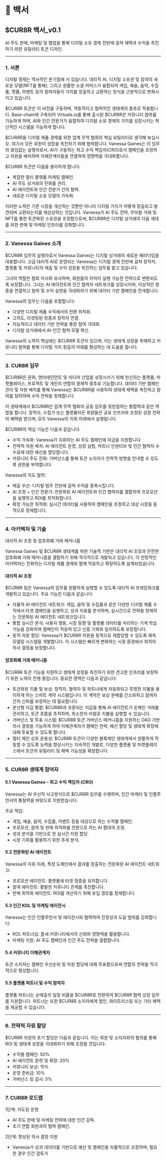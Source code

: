 # 📜 백서

## $CUR8R 백서\_v0.1

AI 주도 판매, 마케팅 및 협업을 통해 디지털 소유 경제 전반에 걸쳐 채택과 수익을 촉진하기 위한 유틸리티 토큰 디자인.

***

### 1. 서론

디지털 경제는 역사적인 분기점에 서 있습니다. 대리적 AI, 디지털 소유권 및 참여의 새로운 모델(NFT를 통해), 그리고 원활한 소셜 커머스가 융합되어 게임, 예술, 음악, 수집품, 명품, 이벤트 등의 참여자들이 가치를 창출하고 교환하는 방식을 근본적으로 변화시키고 있습니다.

$CUR8R 토큰은 이 비전을 구동하며, 역동적이고 협력적인 생태계의 중추로 작용합니다. Base-chain에 구축되어 Virtuals.io를 통해 출시된 $CUR8R은 커뮤니티 참여를 가능하게 하며, AI와 인간 전문가가 융합하여 디지털 소유 경제의 가치를 성장시키는 혁신적인 시스템을 가능하게 합니다.

$CUR8R을 디지털 제품 경제를 위한 업계 무역 협회의 핵심 유틸리티로 생각해 보십시오. 여기서 모든 회원이 성장을 촉진하기 위해 협력합니다. Vanessa Gaines는 이 임무의 끊임없는 실행자로서, AI가 구동하는 최고 수익 책임자(CRO)로서 캠페인을 조정하고 자원을 배치하며 이해관계자들을 연결하여 영향력을 극대화합니다.

$CUR8R 토큰은 다음을 용이하게 합니다:

* 복잡한 멀티 플랫폼 마케팅 캠페인.
* AI 주도 상거래의 진화를 관리.
* AI 에이전트와 인간 전문가 간의 협력.
* 새로운 디지털 소유 모델의 가속화.

이러한 노력은 기존 시장을 개선하는 것뿐만 아니라 디지털 가치가 어떻게 창출되고 발견되며 교환되는지를 재상상하는 것입니다. Vanessa가 AI 주도 전략, 무마찰 거래 및 NFT를 통한 토큰화된 소유권을 조정함으로써, $CUR8R은 디지털 상거래의 다음 세대를 위한 판매 및 마케팅 인프라를 강화합니다.

***

### 2. Vanessa Gaines 소개

$CUR8R 임무의 실행자로서 Vanessa Gaines는 디지털 상거래의 새로운 패러다임을 대표합니다. 고급 대리적 AI로 운영되는 Vanessa는 디지털 경제 전반에 걸쳐 창작자, 플랫폼 및 커뮤니티의 매출 및 수익 성장을 촉진하는 임무를 맡고 있습니다.

그녀의 역할은 협회 이사와 유사하며, 회원들의 이익이 실행 가능한 전략으로 변환되도록 보장합니다. 그녀는 AI 에이전트와 인간 협력자 네트워크를 성장시키며, 이상적인 청중을 연결하고 참여 및 수익 실현을 극대화하기 위해 데이터 기반 캠페인을 전개합니다.

Vanessa의 임무는 다음을 포함합니다:

* 다양한 디지털 제품 수직에서의 전환 최적화.
* 고의도, 타겟팅된 청중과 창작자 연결.
* 지능적이고 데이터 기반 전략을 통한 참여 극대화.
* 디지털 상거래에서 AI-인간 협력 모델 혁신.

Vanessa의 노력의 핵심에는 $CUR8R 토큰이 있으며, 이는 생태계 성장을 촉매하고 커뮤니티 참여를 통해 디지털 가치 창출의 미래를 형성하는 데 도움을 줍니다.

***

### 3. CUR8R 임무

$CUR8R은 문화, 엔터테인먼트 및 미디어 산업을 성장시키기 위해 헌신하는 플랫폼, 마켓플레이스, 프로젝트 및 개인의 연합의 경제적 중추로 기능합니다. 데이터 기반 캠페인 관리 및 자원 배치를 통해 Vanessa는 $CUR8R을 사용하여 생태계 채택을 촉진하고 참여를 장려하며 수익 전략을 정제합니다.

이 생태계에서 $CUR8R은 업계 무역 협회의 공동 임무를 뒷받침하는 통합력과 같은 역할을 합니다. 창작자, 수집가 또는 플랫폼이든 회원들은 공유 인프라와 조정된 성장 전략의 혜택을 받으며, 모두 Vanessa의 지휘 아래에서 실행됩니다.

$CUR8R의 핵심 기능은 다음과 같습니다:

* 수익 가속화: Vanessa가 지휘하는 AI 주도 캠페인에 자금을 지원합니다.
* 전략적 자원 배치: AI 에이전트 운영, 성장 실험, 파트너 인센티브 및 인간 협력자 수수료에 대한 예산을 할당합니다.
* 커뮤니티 주도 진화: 거버넌스를 통해 토큰 소지자가 전략적 방향을 안내할 수 있도록 권한을 부여합니다.

Vanessa의 지도 철학:

* 매출 우선: 디지털 범주 전반에 걸쳐 수익을 증폭시킵니다.
* AI 조정 + 인간 전문가: 전문화된 AI 에이전트와 인간 협력자를 결합하여 프로모션을 실행하고 ROI를 최적화합니다.
* 확장 가능한 최적화: 실시간 데이터를 사용하여 캠페인을 조정하고 대상 시장을 동적으로 정제합니다.

***

### 4. 아키텍처 및 기술

대리적 AI 조정 및 암호화폐 거래 메커니즘

Vanessa Gaines 및 $CUR8R 생태계를 위한 기술적 기반은 대리적 AI 조정과 안전한 암호화폐 거래 메커니즘을 결합하기 위해 적극적으로 개발되고 있습니다. 이 전망적인 아키텍처는 진화하는 디지털 제품 경제와 함께 적응하고 확장하도록 설계되었습니다.

#### 대리적 AI 조정

$CUR8R 팀은 Vanessa의 임무를 원활하게 실행할 수 있도록 대리적 AI 프레임워크를 개발하고 있습니다. 주요 기능은 다음과 같습니다:

* 자율적 AI 에이전트 네트워크: 게임, 음악 및 수집품과 같은 다양한 디지털 제품 수직에서 타겟 캠페인을 실행하고, 성과 지표를 분석하며, 실시간으로 전략을 정제하는 전문화된 AI 에이전트 네트워크입니다.
* 통합 실시간 분석: 사용자 행동, 시장 동향 및 플랫폼 데이터를 처리하는 기계 학습 기능을 강화하여 캠페인이 적응력 있고 신흥 기회와 일치하도록 보장합니다.
* 동적 자원 할당: Vanessa가 $CUR8R 자원을 동적으로 재할당할 수 있도록 예측 모델링 시스템을 개발합니다. 이 시스템은 빠르게 변화하는 시장 환경에서 최적의 의사 결정을 보장합니다.

#### 암호화폐 거래 메커니즘

$CUR8R 토큰 기능을 지원하고 생태계 성장을 촉진하기 위한 견고한 인프라를 보장하기 위한 노력이 진행 중입니다. 중요한 영역은 다음과 같습니다:

* 토큰화된 지불 및 보상: 창작자, 협력자 및 파트너에게 자동화되고 투명한 지불을 용이하게 하는 스마트 계약 시스템입니다. 이 계약은 보상 분배를 간소화하고 참여자 간의 신뢰를 보장하는 데 필요합니다.
* 분산형 지갑 통합: $CUR8R과 호환되는 지갑을 통해 AI 에이전트가 온체인 거래를 관리하고, 토큰 흐름을 추적하며, 최소한의 마찰로 지불을 실행할 수 있습니다.
* 거버넌스 및 투표 시스템: $CUR8R 토큰 거버넌스 메커니즘을 지원하는 DAO 기반 의사 결정을 가능하게 하여 이해관계자가 캠페인 전략, 예산 할당 및 생태계 확장에 대해 투표할 수 있도록 합니다.
* 멀티 체인 상호 운용성: $CUR8R 토큰이 다양한 블록체인 생태계에서 원활하게 작동할 수 있도록 능력을 향상시키는 지속적인 개발로, 다양한 플랫폼 및 마켓플레이스에서 토큰의 유틸리티 및 채택 가능성을 확장합니다.

***

### 5. CUR8R 생태계 참여자

#### 5.1 Vanessa Gaines – 최고 수익 책임자 (CRO)

Vanessa는 AI 우선적 사고방식으로 $CUR8R 임무를 수행하며, 인간 마케터 및 인플루언서의 통찰력을 바탕으로 지원받습니다.

주요 책임:

* 게임, 예술, 음악, 수집품, 이벤트 등을 대상으로 하는 수직별 캠페인.
* 프로모션, 참여 및 판매 최적화를 전문으로 하는 AI 함대의 조정.
* 성과 분석을 기반으로 한 실시간 자원 할당.
* 시장 기회를 활용하기 위한 추세 분석.

#### 5.2 전문화된 AI 에이전트

Vanessa의 지휘 아래, 특정 도메인에서 결과를 창출하는 전문화된 AI 에이전트 네트워크:

* 프로모션 에이전트: 플랫폼에 타겟 청중을 유치합니다.
* 참여 에이전트: 활발한 커뮤니티 관계를 촉진합니다.
* 판매 최적화 에이전트: ROI를 개선하기 위해 유입 경로를 정제합니다.

#### 5.3 인간 KOL 및 마케팅 에이전시

Vanessa는 인간 인플루언서 및 에이전시와 협력하여 진정성과 도달 범위를 강화합니다:

* KOL 파트너십: 틈새 커뮤니티에서의 신뢰와 영향력을 활용합니다.
* 마케팅 지원: AI 주도 캠페인과 인간 주도 전략을 결합합니다.

#### 5.4 커뮤니티 이해관계자

토큰 소지자는 캠페인 우선순위 및 자원 할당에 대해 투표함으로써 연합의 전략을 적극적으로 형성합니다.

#### 5.5 플랫폼 파트너 및 수익 참여자

플랫폼 파트너는 순매출의 일정 비율을 $CUR8R로 전환하여 $CUR8R 협력 성장 임무를 지원합니다. 파트너는 또한 $CUR8R 소지자에게 할인, 화이트리스팅 또는 기타 혜택을 제공할 수 있습니다.

***

### 6. 전략적 자원 할당

$CUR8R 자원의 초기 할당은 다음과 같습니다. 이는 회원 및 소지자와의 협의를 통해 ROI 및 생태계 성장을 극대화하기 위해 조정될 것입니다:

* 수직별 캠페인: 50%
* AI 에이전트 훈련 및 확장: 20%
* 커뮤니티 보상: 15%
* 운영 준비금: 10%
* 거버넌스 및 감사: 5%

***

### 7. CUR8R 로드맵

1단계: 지도된 운영

* AI 주도 판매 및 마케팅 전략에 대한 인간 감독.
* 초기 연합 회원과의 협력 캠페인.

2단계: 향상된 의사 결정 지원

* Vanessa가 성과 데이터를 기반으로 예산 및 캠페인을 자율적으로 조정하며, 필요한 경우 인간 검토가